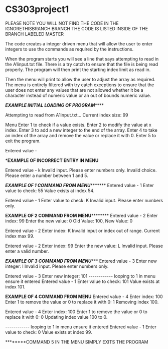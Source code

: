 # CS303project1

PLEASE NOTE YOU WILL NOT FIND THE CODE IN THE IGNORETHISBRANCH BRANCH
THE CODE IS LISTED INSIDE OF THE BRANCH LABELED MASTER

The code creates a integer driven menu that will
allow the user to enter integers to use the commands
as required by the instructions. 

When the program starts you will see a line that says attempting to read 
in the A1input.txt file. There is a try catch to ensure that the file is 
being read properly. 
The program will then print the starting index limit as read in. 

Then the menu will print to allow the user to adjust the array as required. 
The menu is entirely filtered with try catch exceptions to ensure 
that the user does not enter any values that are not allowed 
whether it be a character instead of numeric value or an out of bounds
numeric value. 

***************EXAMPLE INITIAL LOADING OF PROGRAM*******************

Attempting to read from A1input.txt...
Current index size: 99

Menu
Enter 1 to check if a value exists.
Enter 2 to modify the value at x index.
Enter 3 to add a new integer to the end of the array.
Enter 4 to take an index of the array and remove the value or replace it with 0.
Enter 5 to exit the program.

Entered value -

*************EXAMPLE OF INCORRECT ENTRY IN MENU************

Entered value - k
Invalid input. Please enter numbers only.
Invalid choice. Please enter a number between 1 and 5.

***********EXAMPLE OF 1 COMMAND FROM MENU******************
Entered value - 1
Enter value to check: 55
Value exists at index 54.

Entered value - 1
Enter value to check: K
Invalid input. Please enter numbers only.

**********EXAMPLE OF 2 COMMAND FROM MENU******************
Entered value - 2
Enter index: 99
Enter the new value: 0
Old Value: 100, New Value: 0

Entered value - 2
Enter index: K
Invalid input or index out of range. Current index max 99.

Entered value - 2
Enter index: 99
Enter the new value: L
Invalid input. Please enter a valid number.

***********EXAMPLE OF 3 COMMAND FROM MENU**************
Entered value - 3
Enter new integer: l
Invalid input. Please enter numbers only.

Entered value - 3
Enter new integer: 101
------------ looping to 1 in menu ensure it entered 
Entered value - 1
Enter value to check: 101
Value exists at index 101.

************EXAMPLE OF 4 COMMAND FROM MENU************
Entered value - 4
Enter index: 100
Enter 1 to remove the value or 0 to replace it with 0: 1
Removing index 100.

Entered value - 4
Enter index: 100
Enter 1 to remove the value or 0 to replace it with 0: 0
Updating index value 100 to 0.

------------ looping to 1 in menu ensure it entered 
Entered value - 1
Enter value to check: 0
Value exists at index 99.

********COMMAND 5 IN THE MENU SIMPLY EXITS THE PROGRAM
